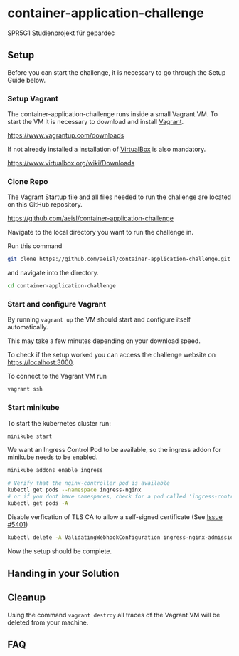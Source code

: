 # container-application-challenge
SPR5G1 Studienprojekt für gepardec

## Setup

Before you can start the challenge, it is necessary to go through the Setup Guide below.

### Setup Vagrant

The container-application-challenge runs inside a small Vagrant VM. To start the VM it is necessary to download and install [Vagrant](https://www.vagrantup.com/downloads).

<https://www.vagrantup.com/downloads>

If not already installed a installation of [VirtualBox](https://www.virtualbox.org/wiki/Downloads) is also mandatory.

<https://www.virtualbox.org/wiki/Downloads>

### Clone Repo

The Vagrant Startup file and all files needed to run the challenge are located on this GitHub repository.

https://github.com/aeisl/container-application-challenge

Navigate to the local directory you want to run the challenge in.

Run this command

```bash
git clone https://github.com/aeisl/container-application-challenge.git
```

and navigate into the directory.

```bash
cd container-application-challenge
```

### Start and configure Vagrant

By running `vagrant up` the VM should start and configure itself automatically.

This may take a few minutes depending on your download speed.

To check if the setup worked you can access the challenge website on [https://localhost:3000](https://localhost:3000).

To connect to the Vagrant VM run

```bash
vagrant ssh
```

### Start minikube

To start the kubernetes cluster run:

```bash
minikube start
```

We want an Ingress Control Pod to be available, so the ingress addon for minikube needs to be enabled.

```bash
minikube addons enable ingress

# Verify that the nginx-controller pod is available
kubectl get pods --namespace ingress-nginx
# or if you dont have namespaces, check for a pod called 'ingress-controller'
kubectl get pods -A
```

Disable verfication of TLS CA to allow a self-signed certificate (See [Issue #5401](https://github.com/kubernetes/ingress-nginx/issues/5401#issuecomment-662424306))
```bash
kubectl delete -A ValidatingWebhookConfiguration ingress-nginx-admission
```

<!-- We should setup the specific pods that need to be applied at the first start. -->

Now the setup should be complete.

## Handing in your Solution

<!-- TODO -->

## Cleanup

Using the command `vagrant destroy` all traces of the Vagrant VM will be deleted from your machine.

## FAQ

<!-- TODO -->
